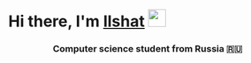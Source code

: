<h1 align="bottom">Hi there, I'm <a href="https://github.com/IzmaylovI" target="_blank">Ilshat</a> 
<img src="https://github.com/blackcater/blackcater/raw/main/images/Hi.gif" height="32"/></h1>
<h3 align="center">Computer science student from Russia 🇷🇺</h3>
